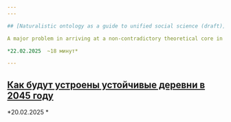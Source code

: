 ```yaml
---
---

## [Naturalistic ontology as a guide to unified social science (draft)](disser_test)

A major problem in arriving at a non-contradictory theoretical core in sociology is the *lack of ontological constraints on concepts*. It implies insufficient empirical data substantiation, as well as a lack of commitment criteria for evaluating whether a concept is adequately substantiated or not.

*22.02.2025  ~18 минут*

---
```


## [Как будут устроены устойчивые деревни в 2045 году](future-societies_project)



*20.02.2025 *

